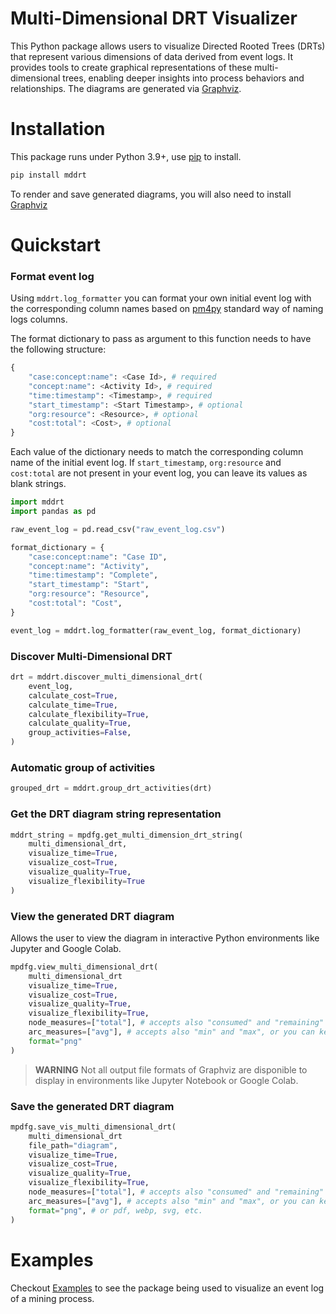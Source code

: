 # Multi-Dimensional DRT Visualizer
This Python package allows users to visualize Directed Rooted Trees (DRTs) that represent various dimensions of data derived from event logs. It provides tools to create graphical representations of these multi-dimensional trees, enabling deeper insights into process behaviors and relationships. The diagrams are generated via [Graphviz](https://www.graphviz.org).


# Installation
This package runs under Python 3.9+, use [pip](https://pip.pypa.io/en/stable/) to install.
```sh
pip install mddrt
```
To render and save generated diagrams, you will also need to install [Graphviz](https://www.graphviz.org)

# Quickstart

### Format event log
Using `mddrt.log_formatter` you can format your own initial event log with the corresponding column names based on [pm4py](https://pm4py.fit.fraunhofer.de) standard way of naming logs columns.

The format dictionary to pass as argument to this function needs to have the following structure:
```py
{
    "case:concept:name": <Case Id>, # required
    "concept:name": <Activity Id>, # required
    "time:timestamp": <Timestamp>, # required
    "start_timestamp": <Start Timestamp>, # optional
    "org:resource": <Resource>, # optional
    "cost:total": <Cost>, # optional
}
```

Each value of the dictionary needs to match the corresponding column name of the initial event log. If `start_timestamp`, `org:resource` and `cost:total` are not present in your event log, you can leave its values as blank strings.

```py
import mddrt
import pandas as pd

raw_event_log = pd.read_csv("raw_event_log.csv")

format_dictionary = {
    "case:concept:name": "Case ID",
    "concept:name": "Activity",
    "time:timestamp": "Complete",
    "start_timestamp": "Start",
    "org:resource": "Resource",
    "cost:total": "Cost",
}

event_log = mddrt.log_formatter(raw_event_log, format_dictionary)

```
### Discover Multi-Dimensional DRT

```py
drt = mddrt.discover_multi_dimensional_drt(
    event_log,
    calculate_cost=True,
    calculate_time=True,
    calculate_flexibility=True,
    calculate_quality=True,
    group_activities=False,
)
```

### Automatic group of activities 
```py
grouped_drt = mddrt.group_drt_activities(drt)
```

### Get the DRT diagram string representation
```py
mddrt_string = mpdfg.get_multi_dimension_drt_string(
    multi_dimensional_drt,
    visualize_time=True,
    visualize_cost=True,
    visualize_quality=True,
    visualize_flexibility=True
)
```

### View the generated DRT diagram
Allows the user to view the diagram in interactive Python environments like Jupyter and Google Colab.

```py
mpdfg.view_multi_dimensional_drt(
    multi_dimensional_drt
    visualize_time=True,
    visualize_cost=True,
    visualize_quality=True,
    visualize_flexibility=True,
    node_measures=["total"], # accepts also "consumed" and "remaining"
    arc_measures=["avg"], # accepts also "min" and "max", or you can keep this argument empty
    format="png"
)
```
> **WARNING**
> Not all output file formats of Graphviz are disponible to display in environments like Jupyter Notebook or Google Colab.

### Save the generated DRT diagram

```py
mpdfg.save_vis_multi_dimensional_drt(
    multi_dimensional_drt
    file_path="diagram",
    visualize_time=True,
    visualize_cost=True,
    visualize_quality=True,
    visualize_flexibility=True,
    node_measures=["total"], # accepts also "consumed" and "remaining"
    arc_measures=["avg"], # accepts also "min" and "max", or you can keep this argument empty
    format="png", # or pdf, webp, svg, etc.
)
```

# Examples

Checkout [Examples](https://github.com/nicoabarca/mddrt/blob/main/examples) to see the package being used to visualize an event log of a mining process.